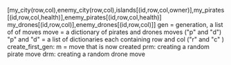 [my_city(row,col),enemy_city(row,col),islands[(id,row,col,owner)],my_pirates[(id,row,col,health)],enemy_pirates[(id,row,col,health)] 
my_drones[(id,row,col)],enemy_drones[(id,row,col)]]
gen = generation, a list of of moves
move = a dictionary of pirates and drones moves ("p" and "d")
"p" and "d" = a list of dictionaries each containing row and col ("r" and "c" )
create_first_gen:
    m = move that is now created
prm:
    creating a random pirate move
drm:
    creating a random drone move
